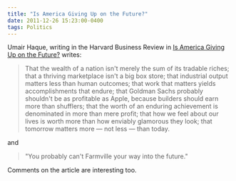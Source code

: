 ```yaml
---
title: "Is America Giving Up on the Future?"
date: 2011-12-26 15:23:00-0400
tags: Politics
---
```


Umair Haque, writing in the Harvard Business Review in [Is America Giving Up on the Future?](http://blogs.hbr.org/haque/2011/09/is_america_giving_up_on_the_fu.html) writes:

> That the wealth of a nation isn't merely the sum of its tradable riches; that a thriving marketplace isn't a big box store; that industrial output matters less than human outcomes; that work that matters yields accomplishments that endure; that Goldman Sachs probably shouldn't be as profitable as Apple, because builders should earn more than shufflers; that the worth of an enduring achievement is denominated in more than mere profit; that how we feel about our lives is worth more than how enviably glamorous they look; that tomorrow matters more — not less — than today.

and

> "You probably can't Farmville your way into the future."

Comments on the article are interesting too.
